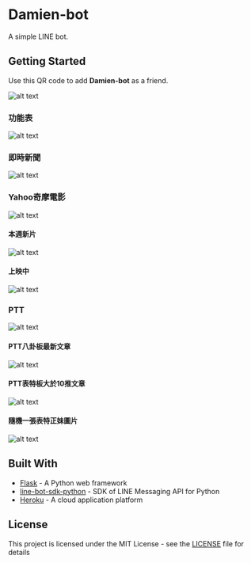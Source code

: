 # Damien-bot
A simple LINE bot.

## Getting Started
Use this QR code to add **Damien-bot** as a friend.

![alt text](https://i.imgur.com/YZAqp3N.png "QR code")

### 功能表
![alt text](https://i.imgur.com/odjmYXZl.png "Menu")

### 即時新聞
![alt text](https://i.imgur.com/NBUtTcbl.png "Apple news")

### Yahoo奇摩電影
![alt text](https://i.imgur.com/PlGFTm1l.png "Yahoo movies")

#### 本週新片
![alt text](https://i.imgur.com/AZdZLAGl.png "Movie thisweek")

#### 上映中
![alt text](https://i.imgur.com/SsPo8Kll.png "Movie thisweek")

### PTT
![alt text](https://i.imgur.com/tv8Ck4Xl.png "PTT")

#### PTT八卦板最新文章
![alt text](https://i.imgur.com/HdI9Qzgl.png "PTT Gossiping")

#### PTT表特板大於10推文章
![alt text](https://i.imgur.com/wir3yNdl.png "PTT Beauty")

#### 隨機一張表特正妹圖片
![alt text](https://i.imgur.com/1Z0oq7Ml.png "PTT random picture")

## Built With
* [Flask](http://flask.pocoo.org/) - A Python web framework
* [line-bot-sdk-python](https://github.com/line/line-bot-sdk-python) - SDK of LINE Messaging API for Python
* [Heroku](https://www.heroku.com/) - A cloud application platform

## License
This project is licensed under the MIT License - see the [LICENSE](LICENSE) file for details
